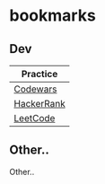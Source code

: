 # bookmarks

## Dev

|                Practice              |
| ------------------------------------ |
| [Codewars](https://codewars.com)     |
| [HackerRank](https://hackerrank.com) |
| [LeetCode](https://leetcode.com)     |

## Other..

Other..
